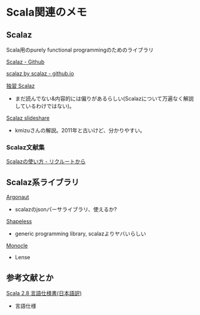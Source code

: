 # Scala関連のメモ

## Scalaz

Scala用のpurely functional programmingのためのライブラリ

[Scalaz - Github](https://github.com/scalaz/scalaz)

[scalaz by scalaz - github.io](http://scalaz.github.io/scalaz/)

[独習 Scalaz](http://eed3si9n.com/learning-scalaz/ja/)

* まだ読んでない&内容的には偏りがあるらしい(Scalazについて万遍なく解説しているわけではない)。

[Scalaz slideshare](https://www.slideshare.net/kmizushima/scalaz)

* kmizuさんの解説。2011年と古いけど、分かりやすい。

### Scalaz文献集

[Scalazの使い方 - リクルートから](https://tech.recruit-mp.co.jp/server-side/post-2540/)


## Scalaz系ライブラリ

[Argonaut](https://github.com/argonaut-io/argonaut)

* scalazのjsonパーサライブラリ、使えるか?

[Shapeless](https://github.com/milessabin/shapeless)

* generic programming library, scalazよりヤバいらしい

[Monocle](https://github.com/julien-truffaut/Monocle)

* Lense

## 参考文献とか

[Scala 2.8 言語仕様書(日本語訳)](http://www.scala-lang.org/docu/files/LangSpec2.8-ja_JP.pdf)

* 言語仕様
